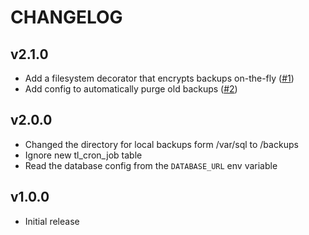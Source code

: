 CHANGELOG
=========

v2.1.0
------
* Add a filesystem decorator that encrypts backups on-the-fly ([#1])
* Add config to automatically purge old backups ([#2])

v2.0.0
------
* Changed the directory for local backups form /var/sql to /backups
* Ignore new tl_cron_job table
* Read the database config from the `DATABASE_URL` env variable

v1.0.0
------
* Initial release

[#1]: https://github.com/richardhj/contao-backup-manager/pull/1
[#2]: https://github.com/richardhj/contao-backup-manager/pull/2
